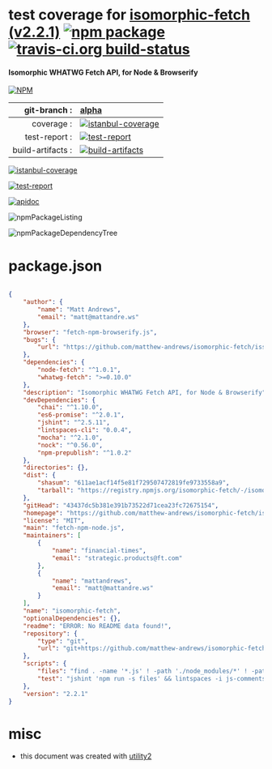 # test coverage for  [isomorphic-fetch (v2.2.1)](https://github.com/matthew-andrews/isomorphic-fetch/issues)  [![npm package](https://img.shields.io/npm/v/npmtest-isomorphic-fetch.svg?style=flat-square)](https://www.npmjs.org/package/npmtest-isomorphic-fetch) [![travis-ci.org build-status](https://api.travis-ci.org/npmtest/node-npmtest-isomorphic-fetch.svg)](https://travis-ci.org/npmtest/node-npmtest-isomorphic-fetch)
#### Isomorphic WHATWG Fetch API, for Node & Browserify

[![NPM](https://nodei.co/npm/isomorphic-fetch.png?downloads=true)](https://www.npmjs.com/package/isomorphic-fetch)

| git-branch : | [alpha](https://github.com/npmtest/node-npmtest-isomorphic-fetch/tree/alpha)|
|--:|:--|
| coverage : | [![istanbul-coverage](https://npmtest.github.io/node-npmtest-isomorphic-fetch/build/coverage.badge.svg)](https://npmtest.github.io/node-npmtest-isomorphic-fetch/build/coverage.html/index.html)|
| test-report : | [![test-report](https://npmtest.github.io/node-npmtest-isomorphic-fetch/build/test-report.badge.svg)](https://npmtest.github.io/node-npmtest-isomorphic-fetch/build/test-report.html)|
| build-artifacts : | [![build-artifacts](https://npmtest.github.io/node-npmtest-isomorphic-fetch/glyphicons_144_folder_open.png)](https://github.com/npmtest/node-npmtest-isomorphic-fetch/tree/gh-pages/build)|

[![istanbul-coverage](https://npmtest.github.io/node-npmtest-isomorphic-fetch/build/screenCapture.buildCustomOrg.browser.coverage.html.png)](https://npmtest.github.io/node-npmtest-isomorphic-fetch/build/coverage.html/index.html)

[![test-report](https://npmtest.github.io/node-npmtest-isomorphic-fetch/build/screenCapture.buildCustomOrg.browser.%252Fhome%252Ftravis%252Fbuild%252Fnpmtest%252Fnode-npmtest-isomorphic-fetch%252Ftmp%252Fbuild%252Ftest-report.html.png)](https://npmtest.github.io/node-npmtest-isomorphic-fetch/build/test-report.html)

[![apidoc](https://npmdoc.github.io/node-npmdoc-isomorphic-fetch/build/screenCapture.buildApidoc.browser.%252Fhome%252Ftravis%252Fbuild%252Fnpmdoc%252Fnode-npmdoc-isomorphic-fetch%252Ftmp%252Fbuild%252Fapidoc.html.png)](https://npmdoc.github.io/node-npmdoc-isomorphic-fetch/build/apidoc.html)

![npmPackageListing](https://npmtest.github.io/node-npmtest-isomorphic-fetch/build/screenCapture.npmPackageListing.svg)

![npmPackageDependencyTree](https://npmtest.github.io/node-npmtest-isomorphic-fetch/build/screenCapture.npmPackageDependencyTree.svg)



# package.json

```json

{
    "author": {
        "name": "Matt Andrews",
        "email": "matt@mattandre.ws"
    },
    "browser": "fetch-npm-browserify.js",
    "bugs": {
        "url": "https://github.com/matthew-andrews/isomorphic-fetch/issues"
    },
    "dependencies": {
        "node-fetch": "^1.0.1",
        "whatwg-fetch": ">=0.10.0"
    },
    "description": "Isomorphic WHATWG Fetch API, for Node & Browserify",
    "devDependencies": {
        "chai": "^1.10.0",
        "es6-promise": "^2.0.1",
        "jshint": "^2.5.11",
        "lintspaces-cli": "0.0.4",
        "mocha": "^2.1.0",
        "nock": "^0.56.0",
        "npm-prepublish": "^1.0.2"
    },
    "directories": {},
    "dist": {
        "shasum": "611ae1acf14f5e81f729507472819fe9733558a9",
        "tarball": "https://registry.npmjs.org/isomorphic-fetch/-/isomorphic-fetch-2.2.1.tgz"
    },
    "gitHead": "43437dc5b381e391b73522d71cea23fc72675154",
    "homepage": "https://github.com/matthew-andrews/isomorphic-fetch/issues",
    "license": "MIT",
    "main": "fetch-npm-node.js",
    "maintainers": [
        {
            "name": "financial-times",
            "email": "strategic.products@ft.com"
        },
        {
            "name": "mattandrews",
            "email": "matt@mattandre.ws"
        }
    ],
    "name": "isomorphic-fetch",
    "optionalDependencies": {},
    "readme": "ERROR: No README data found!",
    "repository": {
        "type": "git",
        "url": "git+https://github.com/matthew-andrews/isomorphic-fetch.git"
    },
    "scripts": {
        "files": "find . -name '*.js' ! -path './node_modules/*' ! -path './bower_components/*'",
        "test": "jshint 'npm run -s files' && lintspaces -i js-comments -e .editorconfig 'npm run -s files' && mocha"
    },
    "version": "2.2.1"
}
```



# misc
- this document was created with [utility2](https://github.com/kaizhu256/node-utility2)
